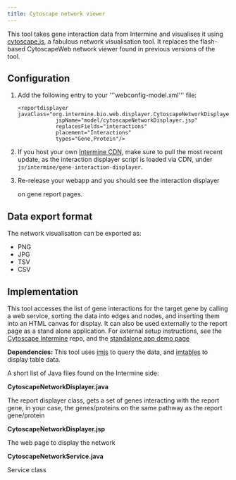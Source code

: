 ```yaml
---
title: Cytoscape network viewer
---
```


This tool takes gene interaction data from Intermine and visualises it using [cytoscape.js](http://js.cytoscape.org/), a fabulous network visualisation tool. It replaces the flash-based CytoscapeWeb network viewer found in previous versions of the tool.

## Configuration

1. Add the following entry to your '''webconfig-model.xml''' file:

   ```markup
   <reportdisplayer javaClass="org.intermine.bio.web.displayer.CytoscapeNetworkDisplayer"
               jspName="model/cytoscapeNetworkDisplayer.jsp"
               replacesFields="interactions"
               placement="Interactions"
               types="Gene,Protein"/>
   ```

2. If you host your own [Intermine CDN](https://github.com/intermine/CDN), make sure to pull the most recent update, as the interaction displayer script is loaded via CDN, under `js/intermine/gene-interaction-displayer`.
3. Re-release your webapp and you should see the interaction displayer

   on gene report pages.

## Data export format

The network visualisation can be exported as:

* PNG
* JPG
* TSV
* CSV

## Implementation

This tool accesses the list of gene interactions for the target gene by calling a web service, sorting the data into edges and nodes, and inserting them into an HTML canvas for display. It can also be used externally to the report page as a stand alone application. For external setup instructions, see the [Cytoscape Intermine](https://github.com/yochannah/cytoscape-intermine) repo, and the [standalone app demo page](http://yochannah.github.io/cytoscape-intermine/)

**Dependencies:** This tool uses [imjs](https://github.com/intermine/imjs) to query the data, and [imtables](https://github.com/intermine/im-tables) to display table data.

A short list of Java files found on the Intermine side:

**CytoscapeNetworkDisplayer.java**

The report displayer class, gets a set of genes interacting with the report gene, in your case, the genes/proteins on the same pathway as the report gene/protein

**CytoscapeNetworkDisplayer.jsp**

The web page to display the network

**CytoscapeNetworkService.java**

Service class
